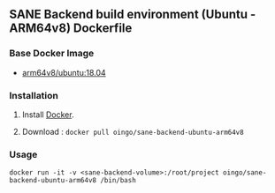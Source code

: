 ## SANE Backend build environment (Ubuntu - ARM64v8) Dockerfile


### Base Docker Image

* [arm64v8/ubuntu:18.04](https://hub.docker.com/r/arm64v8/ubuntu/)


### Installation

1. Install [Docker](https://www.docker.com/).

2. Download : `docker pull oingo/sane-backend-ubuntu-arm64v8`


### Usage

    docker run -it -v <sane-backend-volume>:/root/project oingo/sane-backend-ubuntu-arm64v8 /bin/bash
